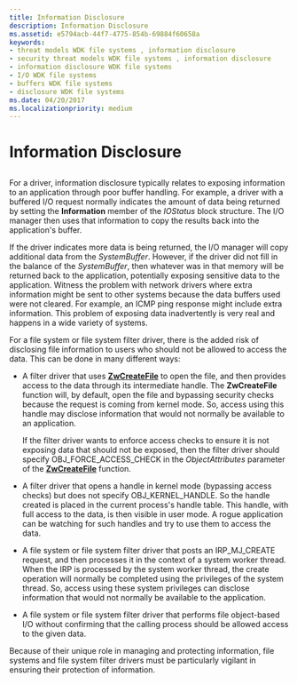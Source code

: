 ```yaml
---
title: Information Disclosure
description: Information Disclosure
ms.assetid: e5794acb-44f7-4775-854b-69884f60658a
keywords:
- threat models WDK file systems , information disclosure
- security threat models WDK file systems , information disclosure
- information disclosure WDK file systems
- I/O WDK file systems
- buffers WDK file systems
- disclosure WDK file systems
ms.date: 04/20/2017
ms.localizationpriority: medium
---
```


# Information Disclosure


## <span id="ddk_information_disclosure_if"></span><span id="DDK_INFORMATION_DISCLOSURE_IF"></span>


For a driver, information disclosure typically relates to exposing information to an application through poor buffer handling. For example, a driver with a buffered I/O request normally indicates the amount of data being returned by setting the **Information** member of the *IOStatus* block structure. The I/O manager then uses that information to copy the results back into the application's buffer.

If the driver indicates more data is being returned, the I/O manager will copy additional data from the *SystemBuffer*. However, if the driver did not fill in the balance of the *SystemBuffer*, then whatever was in that memory will be returned back to the application, potentially exposing sensitive data to the application. Witness the problem with network drivers where extra information might be sent to other systems because the data buffers used were not cleared. For example, an ICMP ping response might include extra information. This problem of exposing data inadvertently is very real and happens in a wide variety of systems.

For a file system or file system filter driver, there is the added risk of disclosing file information to users who should not be allowed to access the data. This can be done in many different ways:

-   A filter driver that uses [**ZwCreateFile**](https://docs.microsoft.com/windows-hardware/drivers/ddi/content/ntifs/nf-ntifs-ntcreatefile) to open the file, and then provides access to the data through its intermediate handle. The **ZwCreateFile** function will, by default, open the file and bypassing security checks because the request is coming from kernel mode. So, access using this handle may disclose information that would not normally be available to an application.

    If the filter driver wants to enforce access checks to ensure it is not exposing data that should not be exposed, then the filter driver should specify OBJ\_FORCE\_ACCESS\_CHECK in the *ObjectAttributes* parameter of the [**ZwCreateFile**](https://docs.microsoft.com/windows-hardware/drivers/ddi/content/ntifs/nf-ntifs-ntcreatefile) function.

-   A filter driver that opens a handle in kernel mode (bypassing access checks) but does not specify OBJ\_KERNEL\_HANDLE. So the handle created is placed in the current process's handle table. This handle, with full access to the data, is then visible in user mode. A rogue application can be watching for such handles and try to use them to access the data.

-   A file system or file system filter driver that posts an IRP\_MJ\_CREATE request, and then processes it in the context of a system worker thread. When the IRP is processed by the system worker thread, the create operation will normally be completed using the privileges of the system thread. So, access using these system privileges can disclose information that would not normally be available to the application.

-   A file system or file system filter driver that performs file object-based I/O without confirming that the calling process should be allowed access to the given data.

Because of their unique role in managing and protecting information, file systems and file system filter drivers must be particularly vigilant in ensuring their protection of information.

 

 




